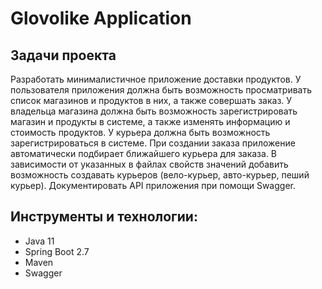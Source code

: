 # Glovolike Application
## Задачи проекта
Разработать минималистичное приложение доставки продуктов. У пользователя приложения должна быть возможность просматривать список магазинов и продуктов в них, а также совершать заказ. У владельца магазина должна быть возможность зарегистрировать магазин и продукты в системе, а также изменять информацию и стоимость продуктов. У курьера должна быть возможность зарегистрироваться в системе. При создании заказа приложение автоматически подбирает ближайшего курьера для заказа. В зависимости от указанных в файлах свойств значений добавить возможность создавать курьеров (вело-курьер, авто-курьер, пеший курьер). Документировать API приложения при помощи Swagger.
## Инструменты и технологии:
- Java 11
- Spring Boot 2.7
- Maven
- Swagger
